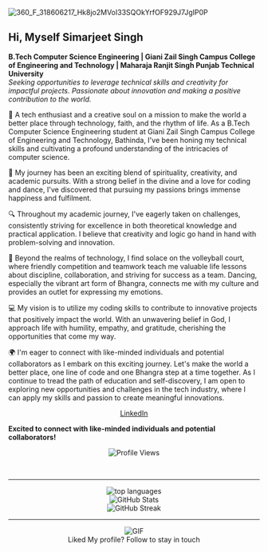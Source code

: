 ![360_F_318606217_Hk8jo2MVoI33SQOkYrfOF929J7JgIP0P](https://user-images.githubusercontent.com/130891817/232280778-77fcd051-7f5e-406e-a7d1-be502243f8f5.jpg)
## Hi, Myself Simarjeet Singh
**B.Tech Computer Science Engineering | Giani Zail Singh Campus College of Engineering and Technology | Maharaja Ranjit Singh Punjab Technical University**  
*Seeking opportunities to leverage technical skills and creativity for impactful projects.  Passionate about innovation and making a positive contribution to the world.*


🌟 A tech enthusiast and a creative soul on a mission to make the world a better place through technology, faith, and the rhythm of life. As a B.Tech Computer Science Engineering student at Giani Zail Singh Campus College of Engineering and Technology, Bathinda, I've been honing my technical skills and cultivating a profound understanding of the intricacies of computer science.

🎨 My journey has been an exciting blend of spirituality, creativity, and academic pursuits. With a strong belief in the divine and a love for coding and dance, I've discovered that pursuing my passions brings immense happiness and fulfilment.

🔍 Throughout my academic journey, I've eagerly taken on challenges, consistently striving for excellence in both theoretical knowledge and practical application. I believe that creativity and logic go hand in hand with problem-solving and innovation.

🏐 Beyond the realms of technology, I find solace on the volleyball court, where friendly competition and teamwork teach me valuable life lessons about discipline, collaboration, and striving for success as a team. Dancing, especially the vibrant art form of Bhangra, connects me with my culture and provides an outlet for expressing my emotions.

💻 My vision is to utilize my coding skills to contribute to innovative projects that positively impact the world. With an unwavering belief in God, I approach life with humility, empathy, and gratitude, cherishing the opportunities that come my way.

🌍 I'm eager to connect with like-minded individuals and potential collaborators as I embark on this exciting journey. Let's make the world a better place, one line of code and one Bhangra step at a time together. As I continue to tread the path of education and self-discovery, I am open to exploring new opportunities and challenges in the tech industry, where I can apply my skills and passion to create meaningful innovations.

<p align="center">
<a href="https://www.linkedin.com/simarxjeet" target="_blank">LinkedIn</a>
</p>

**Excited to connect with like-minded individuals and potential collaborators!**

<p align="center">
  <img src="https://komarev.com/ghpvc/?username=SimarjeetxSingh&label=Profile%20views&color=0e75b6&style=flat" alt="Profile Views"/>
</p>

<br/>
<hr/>
<div align="center">
  <img align="" src="https://github-readme-stats.vercel.app/api/top-langs?username=SimarjeetxSingh&show_icons=true&locale=en&layout=compact" alt="top languages"/>
</div>
<div align="center">
  <img align="center" src="https://github-readme-stats.vercel.app/api?username=SimarjeetxSingh&show_icons=true&locale=en" alt="GitHub Stats" />
</div>
<div align="center">
  <img align="center" src="https://github-readme-streak-stats.herokuapp.com/?user=SimarjeetxSingh" alt="GitHub Streak" />
</div>

<hr/>
<div align="center">
  <img src="https://media4.giphy.com/media/NytMLKyiaIh6VH9SPm/giphy.gif?cid=ecf05e4730zmjvnvjf49em52l7ggu321owhtzqgtsh924yr2&ep=v1_gifs_search&rid=giphy.gif&ct=g" alt="GIF"/>
</div>
<div align="center">
  Liked My profile? Follow to stay in touch
</div>
</hr>
